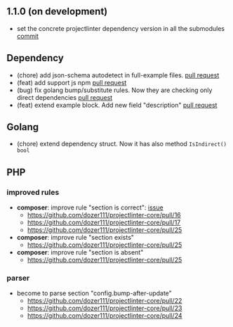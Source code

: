 ## 1.1.0 (on development)

- set the concrete projectlinter dependency version in all the submodules [commit](https://github.com/dozer111/projectlinter-core/commit/2264e64b3d47c86d36fda1308bbb4b3d7476ae3d)

## Dependency

- (chore) add json-schema autodetect in full-example files. [pull request](https://github.com/dozer111/projectlinter-core/pull/18)
- (feat) add support js npm [pull request](https://github.com/dozer111/projectlinter-core/pull/19)
- (bug) fix golang bump/substitute rules. Now they are checking only direct dependencies [pull request](https://github.com/dozer111/projectlinter-core/pull/20)
- (feat) extend example block. Add new field "description" [pull request](https://github.com/dozer111/projectlinter-core/pull/21)


## Golang

- (chore) extend dependency struct. Now it has also method `IsIndirect() bool`

## PHP

### improved rules

- **composer**: improve rule "section is correct": [issue](https://github.com/dozer111/projectlinter-core/issues/15)
  - https://github.com/dozer111/projectlinter-core/pull/16
  - https://github.com/dozer111/projectlinter-core/pull/17
  - https://github.com/dozer111/projectlinter-core/pull/25
- **composer**: improve rule "section exists"
  - https://github.com/dozer111/projectlinter-core/pull/25
- **composer**: improve rule "section is absent"
  - https://github.com/dozer111/projectlinter-core/pull/25

### parser

- become to parse section "config.bump-after-update" 
  - https://github.com/dozer111/projectlinter-core/pull/22
  - https://github.com/dozer111/projectlinter-core/pull/23
  - https://github.com/dozer111/projectlinter-core/pull/24